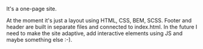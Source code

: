 It's a one-page site.

At the moment it's just a layout using HTML, CSS, BEM, SCSS. Footer and header are built in separate files and connected to index.html. In the future I need to make the site adaptive, add interactive elements using JS and maybe something else :-).
